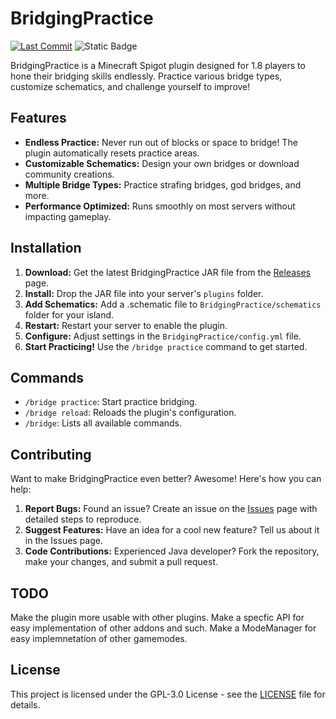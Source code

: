 # BridgingPractice

[![Last Commit](https://img.shields.io/github/last-commit/TheTHINGYEEE/BridgingPractice/main)](https://github.com/TheTHINGYEEE/BridgingPractice/commits/main)
![Static Badge](https://img.shields.io/badge/build-in_development_(experimental)-red)


BridgingPractice is a Minecraft Spigot plugin designed for 1.8 players to hone their bridging skills endlessly. Practice various bridge types, customize schematics, and challenge yourself to improve!

## Features

* **Endless Practice:** Never run out of blocks or space to bridge! The plugin automatically resets practice areas.
* **Customizable Schematics:**  Design your own bridges or download community creations. 
* **Multiple Bridge Types:** Practice strafing bridges, god bridges, and more.
* **Performance Optimized:**  Runs smoothly on most servers without impacting gameplay.

## Installation

1. **Download:** Get the latest BridgingPractice JAR file from the [Releases](https://github.com/TheTHINGYEEE/BridgingPractice/releases) page.
2. **Install:** Drop the JAR file into your server's `plugins` folder.
3. **Add Schematics:** Add a .schematic file to `BridgingPractice/schematics` folder for your island.
4. **Restart:** Restart your server to enable the plugin.
5. **Configure:**  Adjust settings in the `BridgingPractice/config.yml` file.
6. **Start Practicing!** Use the `/bridge practice` command to get started.

## Commands

* `/bridge practice`: Start practice bridging.
* `/bridge reload`: Reloads the plugin's configuration.
* `/bridge`: Lists all available commands.

## Contributing
Want to make BridgingPractice even better? Awesome! Here's how you can help:

1. **Report Bugs:** Found an issue? Create an issue on the [Issues](https://github.com/TheTHINGYEEE/BridgingPractice/issues) page with detailed steps to reproduce.
2. **Suggest Features:** Have an idea for a cool new feature? Tell us about it in the Issues page.
3. **Code Contributions:** Experienced Java developer? Fork the repository, make your changes, and submit a pull request.

## TODO
Make the plugin more usable with other plugins.
Make a specfic API for easy implementation of other addons and such.
Make a ModeManager for easy implemnetation of other gamemodes.

## License
This project is licensed under the GPL-3.0 License - see the [LICENSE]("https://github.com/TheTHINGYEEE/BridgingPractice/blob/main/LICENSE") file for details.
